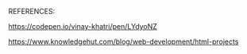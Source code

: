 REFERENCES: 

https://codepen.io/vinay-khatri/pen/LYdyoNZ

https://www.knowledgehut.com/blog/web-development/html-projects
